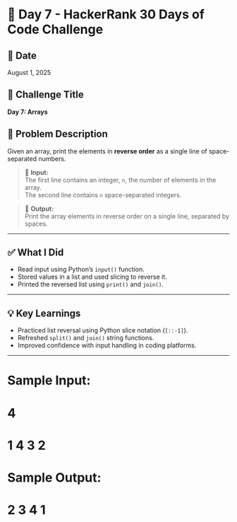 # 🚀 Day 7 - HackerRank 30 Days of Code Challenge

## 📅 Date
August 1, 2025

## 📝 Challenge Title
**Day 7: Arrays**

## 🧠 Problem Description

Given an array, print the elements in **reverse order** as a single line of space-separated numbers.

> 📌 **Input:**  
> The first line contains an integer, `n`, the number of elements in the array.  
> The second line contains `n` space-separated integers.

> 📌 **Output:**  
> Print the array elements in reverse order on a single line, separated by spaces.

---

## ✅ What I Did

- Read input using Python’s `input()` function.
- Stored values in a list and used slicing to reverse it.
- Printed the reversed list using `print()` and `join()`.

---

## 💡 Key Learnings

- Practiced list reversal using Python slice notation (`[::-1]`).
- Refreshed `split()` and `join()` string functions.
- Improved confidence with input handling in coding platforms.

---



# Sample Input:
# 4
# 1 4 3 2

# Sample Output:
# 2 3 4 1
